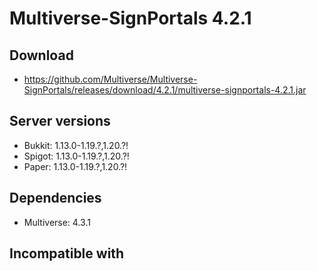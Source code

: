 # Multiverse-SignPortals 4.2.1

## Download
- https://github.com/Multiverse/Multiverse-SignPortals/releases/download/4.2.1/multiverse-signportals-4.2.1.jar

## Server versions
- Bukkit: 1.13.0-1.19.?,1.20.?!
- Spigot: 1.13.0-1.19.?,1.20.?!
- Paper: 1.13.0-1.19.?,1.20.?!

## Dependencies
- Multiverse: 4.3.1

## Incompatible with